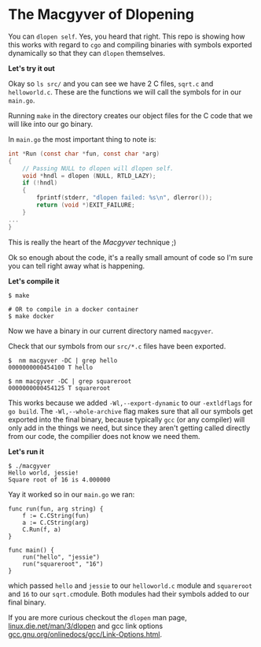 # The Macgyver of Dlopening

You can `dlopen self`. Yes, you heard that right. This repo is showing how this
works with regard to `cgo` and compiling binaries with symbols exported
dynamically so that they can `dlopen` themselves.

**Let's try it out**

Okay so `ls src/` and you can see we have 2 C files, `sqrt.c` and `helloworld.c`.
These are the functions we will call the symbols for in our `main.go`.

Running `make` in the directory creates our object files for the C code that we
will like into our go binary.

In `main.go` the most important thing to note is:

```C
int *Run (const char *fun, const char *arg)
{
    // Passing NULL to dlopen will dlopen self.
    void *hndl = dlopen (NULL, RTLD_LAZY);
    if (!hndl)
    {
        fprintf(stderr, "dlopen failed: %s\n", dlerror());
        return (void *)EXIT_FAILURE;
    }
...
}
```

This is really the heart of the *Macgyver* technique ;)

Ok so enough about the code, it's a really small amount of code so I'm sure you
can tell right away what is happening.

**Let's compile it**

```console
$ make

# OR to compile in a docker container
$ make docker
```

Now we have a binary in our current directory named `macgyver`.

Check that our symbols from our `src/*.c` files have been exported.

```console
$  nm macgyver -DC | grep hello
0000000000454100 T hello

$ nm macgyver -DC | grep squareroot
0000000000454125 T squareroot
```

This works because we added `-Wl,--export-dynamic` to our `-extldflags` for `go
build`. The `-Wl,--whole-archive` flag makes sure that all our symbols get
exported into the final binary, because typically `gcc` (or any compiler) will
only add in the things we need, but since they aren't getting called directly
from our code, the compilier does not know we need them.

**Let's run it**

```console
$ ./macgyver
Hello world, jessie!
Square root of 16 is 4.000000
```

Yay it worked so in our `main.go` we ran:

```golang
func run(fun, arg string) {
    f := C.CString(fun)
    a := C.CString(arg)
    C.Run(f, a)
}

func main() {
    run("hello", "jessie")
    run("squareroot", "16")
}
```

which passed `hello` and `jessie` to our `helloworld.c` module and
`squareroot` and `16` to our `sqrt.c`module. Both modules had their
symbols added to our final binary.

If you are more curious checkout the `dlopen` man page,
[linux.die.net/man/3/dlopen](http://linux.die.net/man/3/dlopen) and
gcc link options
[gcc.gnu.org/onlinedocs/gcc/Link-Options.html](https://gcc.gnu.org/onlinedocs/gcc/Link-Options.html).
